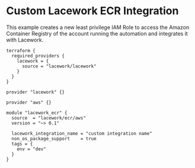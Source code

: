 # Custom Lacework ECR Integration

This example creates a new least privilege IAM Role to access the Amazon Container Registry of the account running the automation
and integrates it with Lacework.

```hcl
terraform {
  required_providers {
    lacework = {
      source = "lacework/lacework"
    }
  }
}

provider "lacework" {}

provider "aws" {}

module "lacework_ecr" {
  source  = "lacework/ecr/aws"
  version = "~> 0.1"

  lacework_integration_name = "custom integration name"
  non_os_package_support    = true
  tags = {
    env = "dev"
  }
}
```
